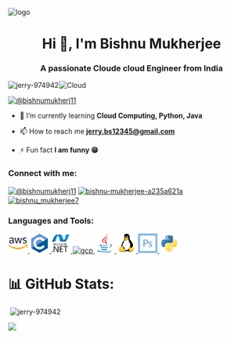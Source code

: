![logo](https://piensoexisto.com/wp-content/uploads/2022/02/1_C-06JO_UVDCaE5zm_09J2w.gif)
<h1 align="center">Hi 👋, I'm Bishnu Mukherjee</h1>
<h3 align="center">A passionate Cloude cloud Engineer from India</h3>
<img align="right" alt="Cloud" width="400" src="https://blog.imarticus.org/wp-content/uploads/2021/12/bwgg.gif">

<p align="left"> <img src="https://komarev.com/ghpvc/?username=jerry-974942&label=Profile%20views&color=0e75b6&style=flat" alt="jerry-974942" /> </p>

<p align="left"> <a href="https://twitter.com/@bishnumukherj11" target="blank"><img src="https://img.shields.io/twitter/follow/@bishnumukherj11?logo=twitter&style=for-the-badge" alt="@bishnumukherj11" /></a> </p>

- 🌱 I’m currently learning **Cloud Computing, Python, Java**

- 📫 How to reach me **jerry.bs12345@gmail.com**

- ⚡ Fun fact **I am funny 😁**

<h3 align="left">Connect with me:</h3>
<p align="left">
<a href="https://twitter.com/@bishnumukherj11" target="blank"><img align="center" src="https://raw.githubusercontent.com/rahuldkjain/github-profile-readme-generator/master/src/images/icons/Social/twitter.svg" alt="@bishnumukherj11" height="30" width="40" /></a>
<a href="https://linkedin.com/in/bishnu-mukherjee-a235a621a" target="blank"><img align="center" src="https://raw.githubusercontent.com/rahuldkjain/github-profile-readme-generator/master/src/images/icons/Social/linked-in-alt.svg" alt="bishnu-mukherjee-a235a621a" height="30" width="40" /></a>
<a href="https://instagram.com/bishnu_mukherjee7" target="blank"><img align="center" src="https://raw.githubusercontent.com/rahuldkjain/github-profile-readme-generator/master/src/images/icons/Social/instagram.svg" alt="bishnu_mukherjee7" height="30" width="40" /></a>
</p>

<h3 align="left">Languages and Tools:</h3>
<p align="left"> <a href="https://aws.amazon.com" target="_blank" rel="noreferrer"> <img src="https://raw.githubusercontent.com/devicons/devicon/master/icons/amazonwebservices/amazonwebservices-original-wordmark.svg" alt="aws" width="40" height="40"/> </a> <a href="https://www.cprogramming.com/" target="_blank" rel="noreferrer"> <img src="https://raw.githubusercontent.com/devicons/devicon/master/icons/c/c-original.svg" alt="c" width="40" height="40"/> </a> <a href="https://dotnet.microsoft.com/" target="_blank" rel="noreferrer"> <img src="https://raw.githubusercontent.com/devicons/devicon/master/icons/dot-net/dot-net-original-wordmark.svg" alt="dotnet" width="40" height="40"/> </a> <a href="https://cloud.google.com" target="_blank" rel="noreferrer"> <img src="https://www.vectorlogo.zone/logos/google_cloud/google_cloud-icon.svg" alt="gcp" width="40" height="40"/> </a> <a href="https://www.java.com" target="_blank" rel="noreferrer"> <img src="https://raw.githubusercontent.com/devicons/devicon/master/icons/java/java-original.svg" alt="java" width="40" height="40"/> </a> <a href="https://www.linux.org/" target="_blank" rel="noreferrer"> <img src="https://raw.githubusercontent.com/devicons/devicon/master/icons/linux/linux-original.svg" alt="linux" width="40" height="40"/> </a> <a href="https://www.photoshop.com/en" target="_blank" rel="noreferrer"> <img src="https://raw.githubusercontent.com/devicons/devicon/master/icons/photoshop/photoshop-line.svg" alt="photoshop" width="40" height="40"/> </a> <a href="https://www.python.org" target="_blank" rel="noreferrer"> <img src="https://raw.githubusercontent.com/devicons/devicon/master/icons/python/python-original.svg" alt="python" width="40" height="40"/> </a> </p>





# 📊 GitHub Stats:

<p>&nbsp;<img align="center" src="https://github-readme-stats.vercel.app/api?username=jerry-974942&show_icons=true&locale=en" alt="jerry-974942" /></p>

![](https://github-readme-streak-stats.herokuapp.com/?user=jerry-974942&theme=radical&hide_border=false)<br/>
